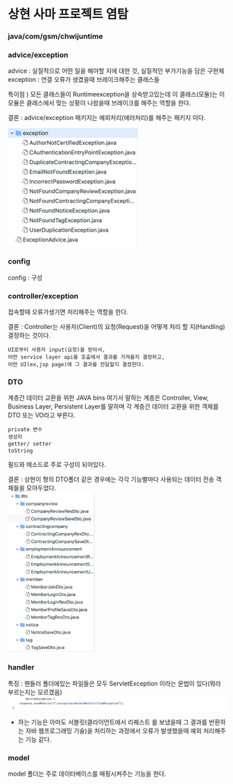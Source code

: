 # 상현 사마 프로젝트 염탐
### java/com/gsm/chwijuntime
### advice/exception   
advice : 실질적으로 어떤 일을 해야할 지에 대한 것, 실질적인 부가기능을 담은 구현체  
exception : 연결 오류가 생겼을때 브레이크해주는 클래스들

특이점 ) 모든 클래스들이 Runtimeexception을 상속받고있는데 이 클래스(모듈)는 이 모듈은 클래스에서 맞는 상황이 나왔을때 브레이크를 해주는 역할을 한다.

결론 : advice/exception 패키지는 예외처리(에러처리)를 해주는 패키지 이다.

<img src = "img/exception.png" width="300pxs">

### config   
config : 구성

### controller/exception   
접속할때 오류가생기면 처리해주는 역할을 한다.   

결론 : Controller는 사용자(Client)의 요청(Request)을 어떻게 처리 할 지(Handling) 결정하는 것이다.
```   
UI로부터 사용자 input(요청)을 받아서,   
어떤 service layer api를 호출에서 결과를 가져올지 결정하고,   
어떤 UI(ex,jsp page)에 그 결과를 전달할지 결정한다.
```

### DTO   
계층간 데이터 교환을 위한 JAVA bins
여기서 말하는 계층은 Controller, View, Business Layer, Persistent Layer를 말하며 각 계층간 데이터 교환을 위한 객체를 DTO 또는 VO라고 부른다.
```
private 변수
생성자
getter/ setter
toString
```
필드와 메소드로 주로 구성이 되어있다.

결론 : 상현이 형의 DTO폴더 같은 경우에는 각각 기능별마다 사용되는 데이터 전송 객체들을 모아두었다.    
<img src = "./img/DTO.png" width = "200x">   

### handler
특징 : 핸들러 폴더에있는 파일들은 모두 ServletException 이라는 문법이 있다(뭐라부르는지는 모르겠음)   
<img src="./img/handler.png">
- 하는 기능은 아마도 서블릿(클라이언트에서 리퀘스트 를 보냈을때 그 결과를 반환하는 자바 웹프로그래밍 기술)을 처리하는 과정에서 오류가 발생했을때 예외 처리해주는 기능 같다.

### model
model 폴더는 주로 데이터베이스를 매핑시켜주는 기능을 한다.